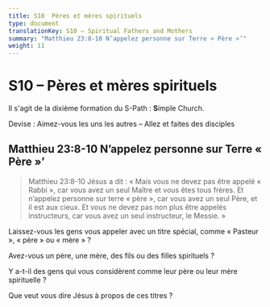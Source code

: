 ```yaml
---
title: S10  Pères et mères spirituels
type: document
translationKey: S10 – Spiritual Fathers and Mothers
summary: "Matthieu 23:8-10 N’appelez personne sur Terre « Père »’"
weight: 11
---
```

# S10 – Pères et mères spirituels

Il s'agit de la dixième formation du S-Path : **S**imple Church.

Devise : Aimez-vous les uns les autres – Allez et faites des disciples

## Matthieu 23:8-10 N’appelez personne sur Terre « Père »’

>   Matthieu 23:8-10 Jésus a dit : « Mais vous ne devez pas être appelé « Rabbi », car vous avez un seul Maître et vous êtes tous frères. Et n’appelez personne sur terre « père », car vous avez un seul Père, et il est aux cieux. Et vous ne devez pas non plus être appelés instructeurs, car vous avez un seul instructeur, le Messie. »

Laissez-vous les gens vous appeler avec un titre spécial, comme « Pasteur », « père » ou « mère » ?

Avez-vous un père, une mère, des fils ou des filles spirituels ?

Y a-t-il des gens qui vous considèrent comme leur père ou leur mère spirituelle ?

Que veut vous dire Jésus à propos de ces titres ?

